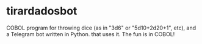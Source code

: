 # tirardadosbot
COBOL program for throwing dice (as in "3d6" or "5d10+2d20+1", etc), and a Telegram bot written in Python. that uses it. The fun is in COBOL!
